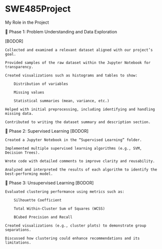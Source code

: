 # SWE485Project

My Role in the Project


🔹 Phase 1: Problem Understanding and Data Exploration

[BODOR]

    Collected and examined a relevant dataset aligned with our project’s goal.

    Provided samples of the raw dataset within the Jupyter Notebook for transparency.

    Created visualizations such as histograms and tables to show:

        Distribution of variables

        Missing values

        Statistical summaries (mean, variance, etc.)

    Helped with initial preprocessing, including identifying and handling missing data.

    Contributed to writing the dataset summary and description section.

🔹 Phase 2: Supervised Learning
[BODOR]

    Created a Jupyter Notebook in the “Supervised Learning” folder.

    Implemented multiple supervised learning algorithms (e.g., SVM, Decision Trees).

    Wrote code with detailed comments to improve clarity and reusability.

    Analyzed and interpreted the results of each algorithm to identify the best-performing model.

🔹 Phase 3: Unsupervised Learning
[BODOR]

    Evaluated clustering performance using metrics such as:

        Silhouette Coefficient

        Total Within-Cluster Sum of Squares (WCSS)

        BCubed Precision and Recall

    Created visualizations (e.g., cluster plots) to demonstrate group separations.

    Discussed how clustering could enhance recommendations and its limitations.
